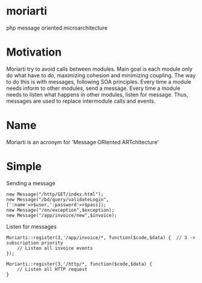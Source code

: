 # moriarti
php message oriented microarchitecture

# Motivation
Moriarti try to avoid calls between modules. Main goal is each module only do what have to do, maximizing cohesion and minimizing coupling.
The way to do this is with messages, following SOA principles. Every time a module needs inform to other modules, send a message. Every time a module needs to listen what happens in other modules, listen for message. Thus, messages are used to replace intermodule calls and events.

# Name

Moriarti is an acronym for 'Message ORIented ARTchItecture'

# Simple

Sending a message

	new Message("/http/GET/index.html");	
	new Message("/bd/query/validateLogin",[':name'=>$user,':password'=>$pass]);	
	new Message("/on/exception",$exception);
	new Message("/app/invoice/new",$invoice);
	
Listen for messages
	
	Moriarti::register(3,'/app/invoice/*, function($code,$data) {  // 3 -> subscription priority
		// Listen all invoice events
	});
	
	Moriarti::register(3,'/http/*, function($code,$data) {
		// Listen all HTTP request
	}
	




